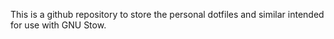 This is a github repository to store the personal dotfiles and similar intended for use with GNU Stow.
